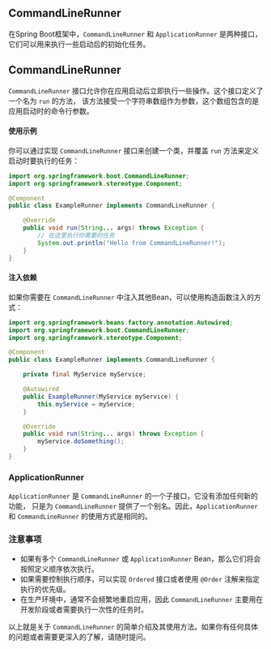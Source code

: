 ## CommandLineRunner
在Spring Boot框架中，`CommandLineRunner` 和 `ApplicationRunner` 是两种接口，它们可以用来执行一些启动后的初始化任务。
## CommandLineRunner

`CommandLineRunner` 接口允许你在应用启动后立即执行一些操作。这个接口定义了一个名为 `run` 的方法，
该方法接受一个字符串数组作为参数，这个数组包含的是应用启动时的命令行参数。

#### 使用示例

你可以通过实现 `CommandLineRunner` 接口来创建一个类，并覆盖 `run` 方法来定义启动时要执行的任务：

```java
import org.springframework.boot.CommandLineRunner;
import org.springframework.stereotype.Component;

@Component
public class ExampleRunner implements CommandLineRunner {

    @Override
    public void run(String... args) throws Exception {
        // 在这里执行你需要的任务
        System.out.println("Hello from CommandLineRunner!");
    }
}
```

#### 注入依赖

如果你需要在 `CommandLineRunner` 中注入其他Bean，可以使用构造函数注入的方式：

```java
import org.springframework.beans.factory.annotation.Autowired;
import org.springframework.boot.CommandLineRunner;
import org.springframework.stereotype.Component;

@Component
public class ExampleRunner implements CommandLineRunner {

    private final MyService myService;

    @Autowired
    public ExampleRunner(MyService myService) {
        this.myService = myService;
    }

    @Override
    public void run(String... args) throws Exception {
        myService.doSomething();
    }
}
```

### ApplicationRunner

`ApplicationRunner` 是 `CommandLineRunner` 的一个子接口，它没有添加任何新的功能，
只是为 `CommandLineRunner` 提供了一个别名。因此，`ApplicationRunner` 和 `CommandLineRunner` 的使用方式是相同的。

### 注意事项

- 如果有多个 `CommandLineRunner` 或 `ApplicationRunner` Bean，那么它们将会按照定义顺序依次执行。
- 如果需要控制执行顺序，可以实现 `Ordered` 接口或者使用 `@Order` 注解来指定执行的优先级。
- 在生产环境中，通常不会频繁地重启应用，因此 `CommandLineRunner` 主要用在开发阶段或者需要执行一次性的任务时。

以上就是关于 `CommandLineRunner` 的简单介绍及其使用方法。如果你有任何具体的问题或者需要更深入的了解，请随时提问。